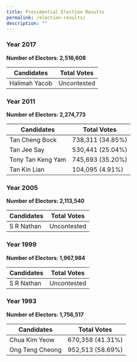 ```yaml
---
title: Presidential Election Results
permalink: /election-results/
description: ""
---
```

### Year 2017

**Number of Electors: 2,516,608**

| Candidates | Total Votes |
| --- | --- |
| Halimah Yacob | Uncontested |

  

### Year 2011

**Number of Electors: 2,274,773**

| Candidates | Total Votes |
| --- | --- |
| Tan Cheng Bock   | 738,311 (34.85%) |
| Tan Jee Say   | 530,441  (25.04%) |
| Tony Tan Keng Yam   | 745,693 (35.20%) |
| Tan Kin Lian   | 104,095  (4.91%) |

  

### Year 2005

**Number of Electors: 2,113,540**

| Candidates | Total Votes |
| --- | --- |
| S R Nathan | Uncontested |

  

### Year 1999

**Number of Electors: 1,967,984**

| Candidates | Total Votes |
| --- | --- |
| S R Nathan | Uncontested |

  

### Year 1993

**Number of Electors: 1,756,517**

| Candidates | Total Votes |
| --- | --- |
| Chua Kim Yeow   | 670,358 (41.31%) |
| Ong Teng Cheong   | 952,513  (58.69%) |